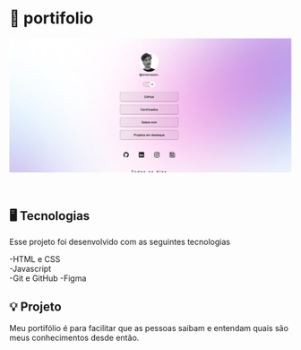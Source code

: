 # 🚀 portifolio

<p align="center">
<img alt="License" src="assets/Captura de tela 2025-03-19 175456.png">

</p>

<br>

## 🖥️ Tecnologias

Esse projeto foi desenvolvido com as seguintes tecnologias

-HTML e CSS
<br>
-Javascript
<br>
-Git e GitHub
-Figma

## 💡 Projeto 

Meu portifólio é para facilitar que as pessoas saibam e entendam quais são meus conhecimentos desde então.

